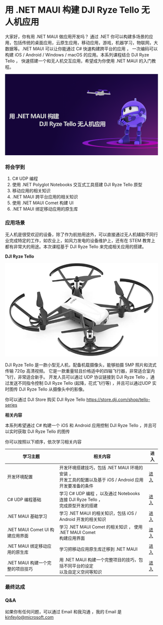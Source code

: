# **用 .NET MAUI 构建 DJI Ryze Tello 无人机应用**


大家好，你有用 .NET MAUI 做应用开发吗？ 通过 .NET 你可以构建多场景的应用，包括传统的桌面应用，云原生应用，移动应用，游戏，机器学习，物联网，大数据等。.NET MAUI 可以让你能通过 C# 快速构建跨平台的应用 ， 一次编码可以构建 iOS / Android / Windows / macOS 的应用。本系列课程结合 DJI Ryze Tello ， 快速搭建一个和无人机交互应用，希望成为你使用 .NET MAUI 的入门教程。


<img src="./imgs/cover_cn.png"/>

### **将会学到**

1. C# UDP 编程
2. 使用 .NET Polyglot Notebooks 交互式工具搭建 DJI Ryze Tello 原型
3. 移动应用的相关知识
4. .NET MAUI 跨平台应用的相关知识
5. 使用 .NET MAUI Comet 构建 UI
6. .NET MAUI 绑定移动应用的原生库 

### **应用场景**

无人机是很受欢迎的设备，除了作为航拍用途外，可以直接通过无人机辅助不同行业完成特定的工作，如农业上，如风力发电的设备维护上，还有在 STEM 教育上都有非常大的用途。本次课程基于 DJI Ryze Tello 来完成相关应用的搭建。

**DJI Ryze Tello**

<div style="text-align:center">
   <img src="./imgs/dji.jpg"/>
</div>

DJI Ryze Tello 是一款小型无人机，配备机载摄像头，能够拍摄 5MP 照片和流式传输 720p 高清视频。 它是一款重量轻且价格适中的四轴飞行器，非常适合室内飞行，非常适合新手。 开发人员可以通过 UDP 协议链接到 DJI Ryze Tello ，通过发送不同指令控制 DJI Ryze Tello (起降，花式飞行等) ，并且可以通过UDP 实时图传 DJI Ryze Tello 从摄像头中的影像。

你可以通过 DJI Store 购买  DJI Ryze Tello  https://store.dji.com/shop/tello-series

**相关内容**

本系列希望通过 C# 构建一个 iOS 和 Android 应用控制 DJI Ryze Tello ，并且可以实时获取 DJI Ryze Tello 的图传


你可以按照以下顺序，依次学习相关内容

| 学习主题      | 相关内容 | 进入 |
| ----------- | ----------- | ----------- |
| 开发环境配置      | 开发环境搭建技巧，包括 .NET MAUI 环境的安装 ， <br/>开发工具的配置以及基于 iOS / Android 应用开发要准备的条件  | <a href="./cn/00.Env.md">进入</a> 
| C# UDP 编程基础   | 学习 C# UDP 编程 ，以及通过 Notebooks 连接 DJI Ryze Tello ，<br/>完成原型开发的搭建 | <a href="./cn/01.UDPwithCSharp.md">进入</a> 
| .NET MAUI 基础学习    | 学习 .NET MAUI 的相关知识，包括 iOS / Android 开发的相关知识 | <a href="./cn/02.dotNETMAUIIntro.md">进入</a>
| .NET MAUI Comet UI 构建应用界面    | 学习 .NET MAUI Comet 的相关知识 ， 使用 .NET MAUI Comet <br/>构建应用界面 | <a href="./cn/03.dotNETMAUIComet.md">进入</a> 
| .NET MAUI 绑定移动应用的原生库    | 学习把移动应用原生库迁移到 .NET MAUI  | <a href="./cn/04.dotNETMAUIBinding.md">进入</a> 
| .NET MAUI 构建一个完整的项目技巧    | 用 .NET MAUI 构建一个完整项目的技巧，包括不同平台的设定 <br/> 以及自定义空间等知识 | <a href="./cn/05.dotNETMAUIApps.md">进入</a> 


### **最终达成**


### **Q&A**

如果你有任何问题，可以通过 Email 和我沟通 ，我的 Email 是 kinfeylo@microsoft.com








